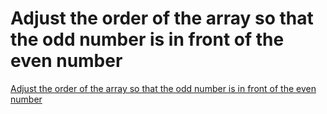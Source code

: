 # Adjust the order of the array so that the odd number is in front of the even number
[Adjust the order of the array so that the odd number is in front of the even number](https://www.nowcoder.com/practice/beb5aa231adc45b2a5dcc5b62c93f593?tpId=13&tqId=11166&tPage=1&rp=1&ru=/ta/coding-interviews&qru=/ta/coding-interviews/question-ranking)